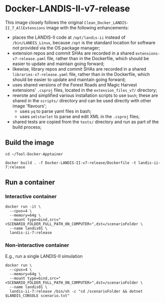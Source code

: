 # Docker-LANDIS-II-v7-release

This image closely follows the original `Clean_Docker_LANDIS-II_7_AllExtensions` image with the following enhancements:

- places the LANDIS-II code at `/opt/landis-ii` instead of `/bin/LANDIS_Linux`,
  because `/opt` is the standard location for software not provided via the OS package manager;
- extension repos and commit SHAs are recorded in a shared `extensions-v7-release.yaml` file,
  rather than in the Dockerfile, which should be easier to update and maintain going forward;
- likewise, library repos and commit SHAs are recorded in a shared `libraries-v7-release.yaml` file,
  rather than in the Dockerfile, which should be easier to update and maintain going forward;
- uses shared versions of the Forest Roads and Magic Harvest extensions' `.csproj` files,
  located in the `extension_files_v7/` directory;
- rewrote and simplified various installation scripts to use `bash`;
  these are shared in the `scripts/` directory and can be used directly with other image 'flavours';
  - uses `yq` to parse yaml files in bash;
  - uses `xmlstarlet` to parse and edit XML in the `.csproj` files;
- shared tests are copied from the `tests/` directory and run as part of the build process;

## Build the image

```shell
cd ~/Tool-Docker-Apptainer

docker build . -f Docker-LANDIS-II-v7-release/Dockerfile -t landis-ii-7:release
```

## Run a container

### Interactive container

```shell
docker run -it \
  --cpus=4 \
  --memory=64g \
  --mount type=bind,src="<SCENARIO_FOLDER_FULL_PATH_ON_COMPUTER>",dst=/scenarioFolder \
  --name landis01 \
  landis-ii-7:release
```

### Non-interactive container

E.g., run a single LANDIS-II simulation

```shell
docker run \
  --cpus=4 \
  --memory=64g \
  --mount type=bind,src="<SCENARIO_FOLDER_FULL_PATH_ON_COMPUTER>",dst=/scenarioFolder \
  --name landis01 \
  landis-ii-7:release /bin/sh -c "cd /scenarioFolder && dotnet $LANDIS_CONSOLE scenario.txt"
```

